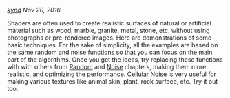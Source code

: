 *[kynd](http://www.kynd.info) Nov 20, 2016*

Shaders are often used to create realistic surfaces of natural or artificial material such as wood, marble, granite, metal, stone, etc. without using photographs or pre-rendered images. Here are demonstrations of some basic techniques. For the sake of simplicity, all the examples are based on the same random and noise functions so that you can focus on the main part of the algorithms. Once you get the ideas, try replacing these functions with with others from [Random](http://thebookofshaders.com/10/) and [Noise](http://thebookofshaders.com/11/) chapters, making them more realistic, and optimizing the performance. [Cellular Noise](http://thebookofshaders.com/12/) is very useful for making various textures like animal skin, plant, rock surface, etc. Try it out too.
